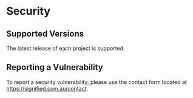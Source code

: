 # Security

## Supported Versions

The latest release of each project is supported.

## Reporting a Vulnerability

To report a security vulnerability, please use the contact form located at
https://signified.com.au/contact.
